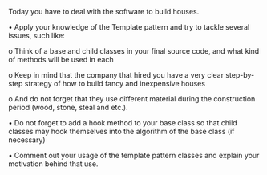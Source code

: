 Today you have to deal with the software to build houses.


• Apply your knowledge of the Template pattern and try to tackle
several issues, such like:


o Think of a base and child classes in your final source code, and
what kind of methods will be used in each


o Keep in mind that the company that hired you have a very clear
step-by-step strategy of how to build fancy and inexpensive
houses


o And do not forget that they use different material during the
construction period (wood, stone, steal and etc.).


• Do not forget to add a hook method to your base class so that child
classes may hook themselves into the algorithm of the base class (if
necessary)


• Comment out your usage of the template pattern classes and explain
your motivation behind that use.
